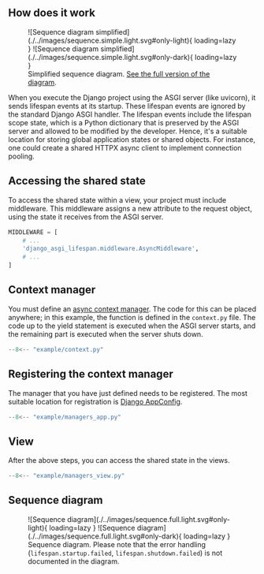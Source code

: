 ## How does it work

<figure markdown>
  ![Sequence diagram simplified](./../images/sequence.simple.light.svg#only-light){ loading=lazy }
  ![Sequence diagram simplified](./../images/sequence.simple.light.svg#only-dark){ loading=lazy }
  <figcaption>Simplified sequence diagram. <a href="#sequence-diagram">See the full version of the diagram</a>.</figcaption>
</figure>

When you execute the Django project using the ASGI server (like uvicorn), it sends lifespan events at its startup. These lifespan events are ignored by the standard Django ASGI handler. The lifespan events include the lifespan scope state, which is a Python dictionary that is preserved by the ASGI server and allowed to be modified by the developer. Hence, it's a suitable location for storing global application states or shared objects. For instance, one could create a shared HTTPX async client to implement connection pooling.


## Accessing the shared state

To access the shared state within a view, your project must include middleware. This middleware assigns a new attribute to the request object, using the state it receives from the ASGI server.

```python hl_lines="3"
MIDDLEWARE = [
    # ...
    'django_asgi_lifespan.middleware.AsyncMiddleware',
    # ...
]
```

## Context manager

You must define an [async context manager](https://docs.python.org/3/reference/datamodel.html#async-context-managers). The code for this can be placed anywhere; in this example, the function is defined in the `context.py` file. The code up to the yield statement is executed when the ASGI server starts, and the remaining part is executed when the server shuts down.

``` py hl_lines="8" title="context.py"
--8<-- "example/context.py"
```

## Registering the context manager

The manager that you have just defined needs to be registered. The most suitable location for registration is [Django AppConfig](https://docs.djangoproject.com/en/dev/ref/applications/#application-configuration).

``` py hl_lines="12-14" title="apps.py"
--8<-- "example/managers_app.py"
```

## View

After the above steps, you can access the shared state in the views.

``` py hl_lines="8" title="views.py"
--8<-- "example/managers_view.py"
```

## Sequence diagram

<figure markdown>
  ![Sequence diagram](./../images/sequence.full.light.svg#only-light){ loading=lazy }
  ![Sequence diagram](./../images/sequence.full.light.svg#only-dark){ loading=lazy }
  <figcaption>Sequence diagram. Please note that the error handling (<code>lifespan.startup.failed</code>, <code>lifespan.shutdown.failed</code>) is not documented in the diagram.</figcaption>
</figure>
